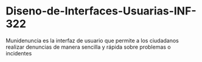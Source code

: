 # Diseno-de-Interfaces-Usuarias-INF-322
Munidenuncia es la interfaz de usuario que permite a los ciudadanos realizar denuncias de manera sencilla y rápida sobre problemas o incidentes
